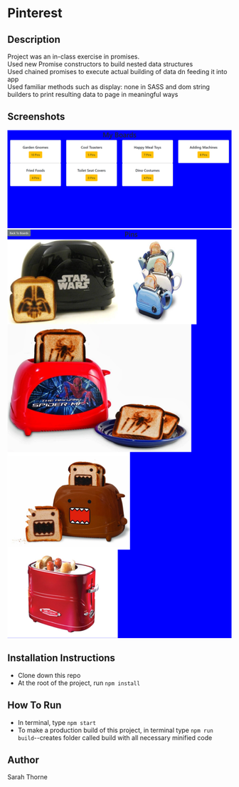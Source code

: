 # Pinterest  
## Description  
Project was an in-class exercise in promises.  
Used new Promise constructors to build nested data structures  
Used chained promises to execute actual building of data dn feeding it into app  
Used familiar methods such as display: none in SASS and dom string builders to print resulting data to page in meaningful ways  
## Screenshots  
![Screenshot of page on load with several sample boards displayed](https://raw.githubusercontent.com/sarahjulesthorne/Pinterest/master/src/assets/images/boards.png "Screenshot of page on load with several sample boards displayed")  
![Screenshot of sample pins page view with several pins with images displayed](https://raw.githubusercontent.com/sarahjulesthorne/Pinterest/master/src/assets/images/pins.png "Screenshot of sample pins page view with several pins with images displayed")  
## Installation Instructions  
* Clone down this repo  
* At the root of the project, run `npm install`  
## How To Run  
* In terminal, type `npm start`  
* To make a production build of this project, in terminal type `npm run build`--creates folder called build with all necessary minified code  
## Author  
Sarah Thorne  
